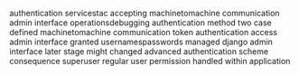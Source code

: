 authentication servicestac accepting machinetomachine communication admin interface operationsdebugging authentication method two case defined machinetomachine communication token authentication access admin interface granted usernamespasswords managed django admin interface later stage might changed advanced authentication scheme consequence superuser regular user permission handled within application